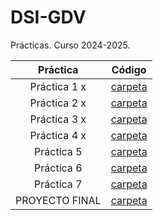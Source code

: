 # DSI-GDV
Prácticas. Curso 2024-2025.

| Práctica | Código |
|:--:|:--:|
Práctica 1 x|[carpeta](https://github.com/nievesag/DSI/tree/main/DSI_P01)|
Práctica 2 x|[carpeta](https://github.com/nievesag/DSI/tree/main/DSI_P02)|
Práctica 3 x|[carpeta](https://github.com/nievesag/DSI/tree/main/DSI_P03)|
Práctica 4 x|[carpeta](https://github.com/nievesag/DSI/tree/main/DSI_P04)|
Práctica 5|[carpeta](https://github.com/nievesag/DSI/tree/main/DSI_P05)|
Práctica 6|[carpeta]()|
Práctica 7|[carpeta]()|
PROYECTO FINAL|[carpeta]()|
